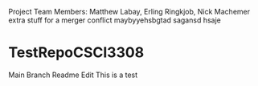 
Project Team Members: Matthew Labay, Erling Ringkjob, Nick Machemer
extra stuff for a merger conflict maybyyehsbgtad sagansd hsaje
# TestRepoCSCI3308
Main Branch Readme Edit
   This is a test
